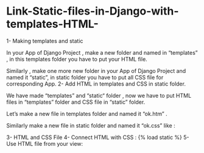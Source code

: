 # Link-Static-files-in-Django-with-templates-HTML-



1- Making templates and static

In your App of Django Project , make a new folder and named in “templates” , in this templates folder you have to put your HTML file.

Similarly , make one more new folder in your App of Django Project and named it “static”, in static folder you have to put all CSS file for corresponding App.
2- Add HTML in templates and CSS in static folder.

We have made “templates” and “static“ folder , now we have to put HTML files in “templates” folder and CSS file in “static” folder.

Let’s make a new file in templates folder and named it “ok.htm” .

Similarly make a new file in static folder and named it “ok.css” like :

3- HTML and CSS File
4- Connect HTML with CSS :
    {% load static %}
    <link rel="stylesheet" href="{% static 'ok.css' %}">
5-Use HTML file from your view:

